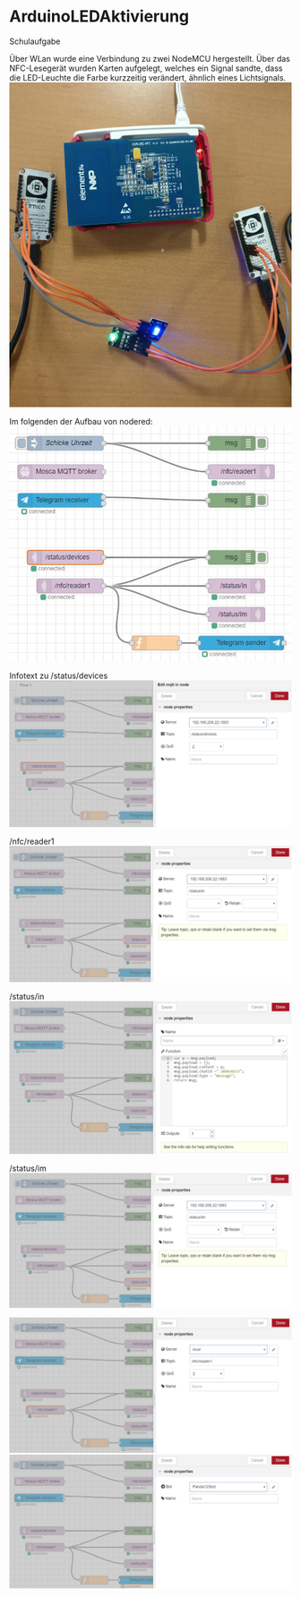 # ArduinoLEDAktivierung
Schulaufgabe

Über WLan wurde eine Verbindung zu zwei NodeMCU hergestellt. Über das NFC-Lesegerät wurden Karten aufgelegt, welches ein Signal sandte, dass die LED-Leuchte die Farbe kurzzeitig verändert, ähnlich eines Lichtsignals.
<img src="724254e9-701f-4c8b-bbc6-2cd3a5bc6126.jpg">
 	
Im folgenden der Aufbau von nodered:
<img src="df32135c-4f47-4207-a996-c38bd0b19822.jpg">

Infotext zu
/status/devices
<img src="753e5bd8-3d22-4632-94e2-8fa30d9b03a8.jpg">

/nfc/reader1
<img src="9d4947ae-602c-43ba-a62e-e0970cb7cea9.jpg">

/status/in
<img src="439c575e-886a-4fbb-b347-b71f1feb0e71.jpg">

/status/im
<img src="0e8d0af3-3df9-4fd3-9e02-a08bd3e9b5f9.jpg">



<img src="b12e79c4-08de-4ecd-8339-b53b524df982.jpg">

<img src="ec979cec-e4cb-4844-a327-dbb8959a7c5f.jpg">

